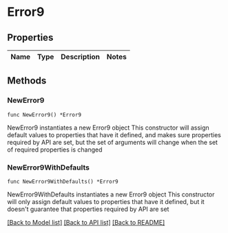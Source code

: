 # Error9

## Properties

Name | Type | Description | Notes
------------ | ------------- | ------------- | -------------

## Methods

### NewError9

`func NewError9() *Error9`

NewError9 instantiates a new Error9 object
This constructor will assign default values to properties that have it defined,
and makes sure properties required by API are set, but the set of arguments
will change when the set of required properties is changed

### NewError9WithDefaults

`func NewError9WithDefaults() *Error9`

NewError9WithDefaults instantiates a new Error9 object
This constructor will only assign default values to properties that have it defined,
but it doesn't guarantee that properties required by API are set


[[Back to Model list]](../README.md#documentation-for-models) [[Back to API list]](../README.md#documentation-for-api-endpoints) [[Back to README]](../README.md)


